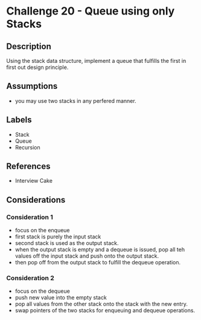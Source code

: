 # Challenge 20 - Queue using only Stacks
## Description
>
Using the stack data structure, implement a queue that fulfills the first in first out design principle.

## Assumptions
- you may use two stacks in any perfered manner.

## Labels
- Stack
- Queue
- Recursion

## References
- Interview Cake

## Considerations
### Consideration 1
- focus on the enqueue
- first stack is purely the input stack
- second stack is used as the output stack.  
- when the output stack is empty and a dequeue is issued, pop all teh values off the input stack and push onto the output stack.
- then pop off from the output stack to fulfill the dequeue operation.

### Consideration 2
- focus on the dequeue
- push new value into the empty stack
- pop all values from the other stack onto the stack with the new entry.
- swap pointers of the two stacks for enqueuing and dequeue operations.
